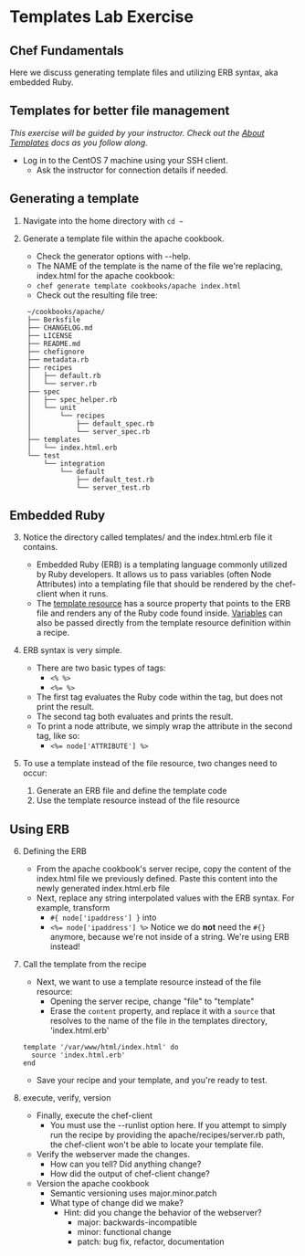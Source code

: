 # Templates Lab Exercise
## Chef Fundamentals

Here we discuss generating template files and utilizing ERB syntax, aka embedded Ruby.

## Templates for better file management

_This exercise will be guided by your instructor. Check out the [About Templates](https://docs.chef.io/templates.html) docs as you follow along._

* Log in to the CentOS 7 machine using your SSH client.
  * Ask the instructor for connection details if needed.

## Generating a template

1. Navigate into the home directory with `cd ~`

2. Generate a template file within the apache cookbook.
   * Check the generator options with --help.
   * The NAME of the template is the name of the file we're replacing, index.html for the apache cookbook:
   * `chef generate template cookbooks/apache index.html`
   * Check out the resulting file tree:
   ```
    ~/cookbooks/apache/
    ├── Berksfile
    ├── CHANGELOG.md
    ├── LICENSE
    ├── README.md
    ├── chefignore
    ├── metadata.rb
    ├── recipes
    │   ├── default.rb
    │   └── server.rb
    ├── spec
    │   ├── spec_helper.rb
    │   └── unit
    │       └── recipes
    │           ├── default_spec.rb
    │           └── server_spec.rb
    ├── templates
    │   └── index.html.erb
    └── test
        └── integration
            └── default
                ├── default_test.rb
                └── server_test.rb
   ```

## Embedded Ruby

3. Notice the directory called templates/ and the index.html.erb file it contains.
   * Embedded Ruby (ERB) is a templating language commonly utilized by Ruby developers. It allows us to pass variables (often Node Attributes) into a templating file that should be rendered by the chef-client when it runs.
   * The [template resource](https://docs.chef.io/resource_template.html) has a source property that points to the ERB file and renders any of the Ruby code found inside. [Variables](https://docs.chef.io/templates.html#variables) can also be passed directly from the template resource definition within a recipe.

4. ERB syntax is very simple.
   * There are two basic types of tags:
     * `<% %>`
     * `<%= %>`
   * The first tag evaluates the Ruby code within the tag, but does not print the result.
   * The second tag both evaluates and prints the result.
   * To print a node attribute, we simply wrap the attribute in the second tag, like so:
     * `<%= node['ATTRIBUTE'] %>`

5. To use a template instead of the file resource, two changes need to occur:
   1) Generate an ERB file and define the template code
   2) Use the template resource instead of the file resource

## Using ERB

6. Defining the ERB
   * From the apache cookbook's server recipe, copy the content of the index.html file we previously defined. Paste this content into the newly generated index.html.erb file
   * Next, replace any string interpolated values with the ERB syntax. For example, transform
     * `#{ node['ipaddress'] }`
     into
     * `<%= node['ipaddress'] %>`
   Notice we do **not** need the `#{}` anymore, because we're not inside of a string. We're using ERB instead!

7. Call the template from the recipe
   * Next, we want to use a template resource instead of the file resource:
     * Opening the server recipe, change "file" to "template"
     * Erase the `content` property, and replace it with a `source` that resolves to the name of the file in the templates directory, 'index.html.erb'
   ```
   template '/var/www/html/index.html' do
     source 'index.html.erb'
   end
   ```
   * Save your recipe and your template, and you're ready to test.

8. execute, verify, version
   * Finally, execute the chef-client
     * You must use the --runlist option here. If you attempt to simply run the recipe by providing the apache/recipes/server.rb path, the chef-client won't be able to locate your template file.
   * Verify the webserver made the changes.
     * How can you tell? Did anything change?
     * How did the output of chef-client change?
   * Version the apache cookbook
     * Semantic versioning uses major.minor.patch
     * What type of change did we make?
       * Hint: did you change the behavior of the webserver?
         * major: backwards-incompatible
         * minor: functional change
         * patch: bug fix, refactor, documentation